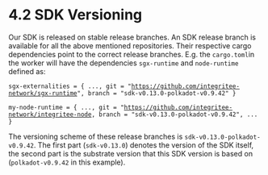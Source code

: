 # 4.2 SDK Versioning

Our SDK is released on stable release branches. An SDK release branch is available for all the above mentioned repositories. Their respective cargo dependencies point to the correct release branches. E.g. the `cargo.toml`in the worker will have the dependencies `sgx-runtime` and `node-runtime` defined as:

`sgx-externalities = { ..., git = "`[`https://github.com/integritee-network/sgx-runtime`](https://github.com/integritee-network/sgx-runtime)`", branch = "sdk-v0.13.0-polkadot-v0.9.42" }`

`my-node-runtime = { ..., git = "`[`https://github.com/integritee-network/integritee-node`](https://github.com/integritee-network/integritee-node)`, branch = "sdk-v0.13.0-polkadot-v0.9.42", ... }`

The versioning scheme of these release branches is `sdk-v0.13.0-polkadot-v0.9.42`. The first part (`sdk-v0.13.0`) denotes the version of the SDK itself, the second part is the substrate version that this SDK version is based on (`polkadot-v0.9.42` in this example).
